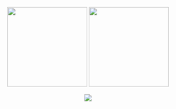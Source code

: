 <p align="center">
  <img height="180em" src="https://github-readme-stats.vercel.app/api?username=s4k10503&theme=dracula&show_icons=true&hide_border=true" />
  <img height="180em" src="https://github-readme-stats.vercel.app/api/top-langs/?username=s4k10503&layout=compact&show_icons=true&theme=dracula&hide_border=true" />
</p>

<p align="center">
  <img src="https://github-profile-trophy.vercel.app/?username=s4k10503&theme=dracula&no-frame=true&margin-w=3&column=-1" />
</p>


